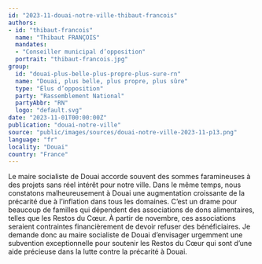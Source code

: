 ```yaml
---
id: "2023-11-douai-notre-ville-thibaut-francois"
authors:
- id: "thibaut-francois"
  name: "Thibaut FRANÇOIS"
  mandates: 
  - "Conseiller municipal d’opposition"
  portrait: "thibaut-francois.jpg"
group:
  id: "douai-plus-belle-plus-propre-plus-sure-rn"
  name: "Douai, plus belle, plus propre, plus sûre"
  type: "Élus d’opposition"
  party: "Rassemblement National"
  partyAbbr: "RN"
  logo: "default.svg"
date: "2023-11-01T00:00:00Z"
publication: "douai-notre-ville"
source: "public/images/sources/douai-notre-ville-2023-11-p13.png"
language: "fr"
locality: "Douai"
country: "France"
---
```


Le maire socialiste de Douai accorde souvent des sommes faramineuses à des projets sans réel intérêt pour notre ville. Dans le même temps, nous constatons malheureusement à Douai une augmentation croissante de la précarité due à l’inflation dans tous les domaines. C’est un drame pour beaucoup de familles qui dépendent des associations de dons alimentaires, telles que les Restos du Cœur.
À partir de novembre, ces associations seraient contraintes financièrement de devoir refuser des bénéficiaires. Je demande donc au maire socialiste de Douai d’envisager urgemment une subvention exceptionnelle  pour soutenir les Restos du Cœur qui sont d’une aide précieuse dans la lutte contre la précarité à Douai.
